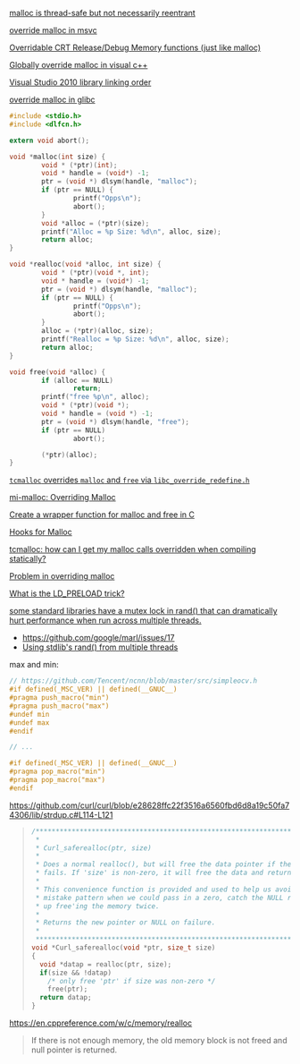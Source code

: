 [malloc is thread-safe but not necessarily reentrant](https://stackoverflow.com/questions/16851948/posix-extended-definition-of-reentrancy-covering-thread-safety)

[override malloc in msvc](https://stackoverflow.com/questions/1316018/globally-override-malloc-in-visual-c)

[Overridable CRT Release/Debug Memory functions (just like malloc)](https://developercommunity.visualstudio.com/idea/403088/overridable-crt-releasedebug-memory-functions-just.html)

[Globally override malloc in visual c++](https://stackoverflow.com/questions/1316018/globally-override-malloc-in-visual-c)

[Visual Studio 2010 library linking order](https://stackoverflow.com/questions/2765403/visual-studio-2010-library-linking-order/12926155#12926155)

[override malloc in glibc](https://www.stev.org/post/chowtooverridemallocfree)

```c
#include <stdio.h>
#include <dlfcn.h>

extern void abort();

void *malloc(int size) {
        void * (*ptr)(int);
        void * handle = (void*) -1;
        ptr = (void *) dlsym(handle, "malloc");
        if (ptr == NULL) {
                printf("Opps\n");
                abort();
        }
        void *alloc = (*ptr)(size);
        printf("Alloc = %p Size: %d\n", alloc, size);
        return alloc;
}

void *realloc(void *alloc, int size) {
        void * (*ptr)(void *, int);
        void * handle = (void*) -1;
        ptr = (void *) dlsym(handle, "malloc");
        if (ptr == NULL) {
                printf("Opps\n");
                abort();
        }
        alloc = (*ptr)(alloc, size);
        printf("Realloc = %p Size: %d\n", alloc, size);
        return alloc;
}

void free(void *alloc) {
        if (alloc == NULL)
                return;
        printf("free %p\n", alloc);
        void * (*ptr)(void *);
        void * handle = (void *) -1;
        ptr = (void *) dlsym(handle, "free");
        if (ptr == NULL)
                abort();

        (*ptr)(alloc);
}
```

[`tcmalloc` overrides `malloc` and `free` via `libc_override_redefine.h`](https://zhuanlan.zhihu.com/p/51432385)

[mi-malloc: Overriding Malloc](https://microsoft.github.io/mimalloc/overrides.html)

[Create a wrapper function for malloc and free in C](https://stackoverflow.com/questions/262439/create-a-wrapper-function-for-malloc-and-free-in-c)

[Hooks for Malloc](https://www.gnu.org/savannah-checkouts/gnu/libc/manual/html_node/Hooks-for-Malloc.html)

[tcmalloc: how can I get my malloc calls overridden when compiling statically?](https://stackoverflow.com/questions/1553435/tcmalloc-how-can-i-get-my-malloc-calls-overridden-when-compiling-statically)

[Problem in overriding malloc](https://stackoverflow.com/questions/1094532/problem-in-overriding-malloc)

[What is the LD_PRELOAD trick?](https://stackoverflow.com/questions/426230/what-is-the-ld-preload-trick)

[some standard libraries have a mutex lock in rand() that can dramatically hurt performance when run across multiple threads.](https://github.com/google/marl/commit/59068ee4cf1f5ff5e691ff010c8d83b5f862c4fa)

- https://github.com/google/marl/issues/17
- [Using stdlib's rand() from multiple threads](https://stackoverflow.com/questions/6161322/using-stdlibs-rand-from-multiple-threads)

max and min:

```c
// https://github.com/Tencent/ncnn/blob/master/src/simpleocv.h
#if defined(_MSC_VER) || defined(__GNUC__)
#pragma push_macro("min")
#pragma push_macro("max")
#undef min
#undef max
#endif

// ...

#if defined(_MSC_VER) || defined(__GNUC__)
#pragma pop_macro("min")
#pragma pop_macro("max")
#endif
```

https://github.com/curl/curl/blob/e28628ffc22f3516a6560fbd6d8a19c50fa74306/lib/strdup.c#L114-L121

> ```c
> /***************************************************************************
>  *
>  * Curl_saferealloc(ptr, size)
>  *
>  * Does a normal realloc(), but will free the data pointer if the realloc
>  * fails. If 'size' is non-zero, it will free the data and return a failure.
>  *
>  * This convenience function is provided and used to help us avoid a common
>  * mistake pattern when we could pass in a zero, catch the NULL return and end
>  * up free'ing the memory twice.
>  *
>  * Returns the new pointer or NULL on failure.
>  *
>  ***************************************************************************/
> void *Curl_saferealloc(void *ptr, size_t size)
> {
>   void *datap = realloc(ptr, size);
>   if(size && !datap)
>     /* only free 'ptr' if size was non-zero */
>     free(ptr);
>   return datap;
> }
> ```

https://en.cppreference.com/w/c/memory/realloc

> If there is not enough memory, the old memory block is not freed and null pointer is returned.

